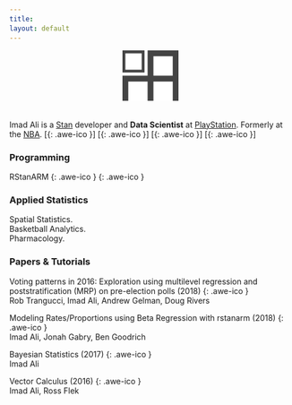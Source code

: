 ```yaml
---
title:
layout: default
---
```

<div style="text-align:center">
<img src ="/icons/logo2017.png" width = "20%" />
</div>
<br>

Imad Ali is a [Stan](http://mc-stan.org/) developer and **Data Scientist** at [PlayStation](https://www.playstation.com/en-us/). Formerly at the [NBA](https://www.nba.com/).
[[<i class="fa fa-envelope-o"></i>](mailto:imad.ali@columbia.edu){: .awe-ico }]
[[<i class="fa fa-git"></i>](https://github.com/imadmali){: .awe-ico }]
[[<i class="fa fa-linkedin"></i>](https://www.linkedin.com/in/imadmali){: .awe-ico }]
[[<i class="fa fa-twitter"></i>](https://twitter.com/imadali){: .awe-ico }]

### Programming
RStanARM
[<i class="fa fa-info"></i>](http://mc-stan.org/rstanarm/){: .awe-ico }
[<i class='fa fa-code'></i>](https://github.com/stan-dev/rstanarm){: .awe-ico }

### Applied Statistics
Spatial Statistics.  
Basketball Analytics.  
Pharmacology.   

### Papers & Tutorials

Voting patterns in 2016: Exploration using multilevel regression and poststratification (MRP) on pre-election polls (2018) [<i class='fa fa-file-o'></i>](https://arxiv.org/abs/1802.00842){: .awe-ico }    
<i class="fa fa-caret-right fa-xs"></i> Rob Trangucci, Imad Ali, Andrew Gelman, Doug Rivers

Modeling Rates/Proportions using Beta Regression with rstanarm (2018) [<i class='fa fa-file-o'></i>](http://mc-stan.org/rstanarm/articles/betareg.html){: .awe-ico }    
<i class="fa fa-caret-right fa-xs"></i> Imad Ali, Jonah Gabry, Ben Goodrich

Bayesian Statistics (2017) [<i class="fa fa-info"></i>](/bayesian-statistics/){: .awe-ico }  
<i class="fa fa-caret-right fa-xs"></i> Imad Ali  

Vector Calculus (2016) [<i class='fa fa-file-o'></i>](/files/vcn.pdf){: .awe-ico }  
<i class="fa fa-caret-right fa-xs"></i> Imad Ali, Ross Flek
